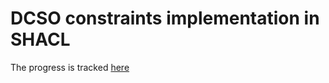 # DCSO constraints implementation in SHACL

The progress is tracked [here](https://docs.google.com/document/d/1mfQbddLyXHQjbgxGD21MY-c7a4JE4wMQvWRFN9r56fw/edit?usp=sharing)